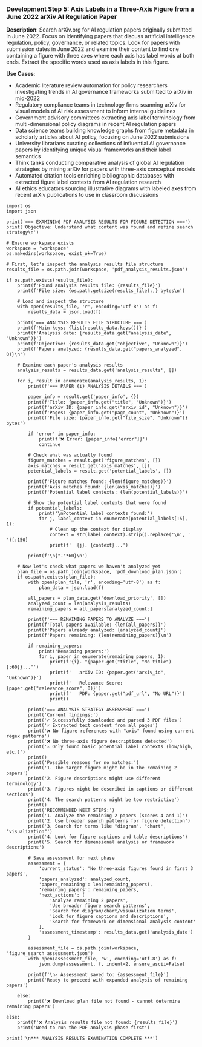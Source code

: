 ### Development Step 5: Axis Labels in a Three-Axis Figure from a June 2022 arXiv AI Regulation Paper

**Description**: Search arXiv.org for AI regulation papers originally submitted in June 2022. Focus on identifying papers that discuss artificial intelligence regulation, policy, governance, or related topics. Look for papers with submission dates in June 2022 and examine their content to find one containing a figure with three axes where each axis has label words at both ends. Extract the specific words used as axis labels in this figure.

**Use Cases**:
- Academic literature review automation for policy researchers investigating trends in AI governance frameworks submitted to arXiv in mid-2022
- Regulatory compliance teams in technology firms scanning arXiv for visual models of AI risk assessment to inform internal guidelines
- Government advisory committees extracting axis label terminology from multi-dimensional policy diagrams in recent AI regulation papers
- Data science teams building knowledge graphs from figure metadata in scholarly articles about AI policy, focusing on June 2022 submissions
- University librarians curating collections of influential AI governance papers by identifying unique visual frameworks and their label semantics
- Think tanks conducting comparative analysis of global AI regulation strategies by mining arXiv for papers with three-axis conceptual models
- Automated citation tools enriching bibliographic databases with extracted figure label contexts from AI regulation research
- AI ethics educators sourcing illustrative diagrams with labeled axes from recent arXiv publications to use in classroom discussions

```
import os
import json

print('=== EXAMINING PDF ANALYSIS RESULTS FOR FIGURE DETECTION ===') 
print('Objective: Understand what content was found and refine search strategy\n')

# Ensure workspace exists
workspace = 'workspace'
os.makedirs(workspace, exist_ok=True)

# First, let's inspect the analysis results file structure
results_file = os.path.join(workspace, 'pdf_analysis_results.json')

if os.path.exists(results_file):
    print(f'Found analysis results file: {results_file}')
    print(f'File size: {os.path.getsize(results_file):,} bytes\n')
    
    # Load and inspect the structure
    with open(results_file, 'r', encoding='utf-8') as f:
        results_data = json.load(f)
    
    print('=== ANALYSIS RESULTS FILE STRUCTURE ===') 
    print(f'Main keys: {list(results_data.keys())}')
    print(f'Analysis date: {results_data.get("analysis_date", "Unknown")}')
    print(f'Objective: {results_data.get("objective", "Unknown")}')
    print(f'Papers analyzed: {results_data.get("papers_analyzed", 0)}\n')
    
    # Examine each paper's analysis results
    analysis_results = results_data.get('analysis_results', [])
    
    for i, result in enumerate(analysis_results, 1):
        print(f'=== PAPER {i} ANALYSIS DETAILS ===')
        
        paper_info = result.get('paper_info', {})
        print(f'Title: {paper_info.get("title", "Unknown")}')
        print(f'arXiv ID: {paper_info.get("arxiv_id", "Unknown")}')
        print(f'Pages: {paper_info.get("page_count", "Unknown")}')
        print(f'File size: {paper_info.get("file_size", "Unknown")} bytes')
        
        if 'error' in paper_info:
            print(f'❌ Error: {paper_info["error"]}')
            continue
        
        # Check what was actually found
        figure_matches = result.get('figure_matches', [])
        axis_matches = result.get('axis_matches', [])
        potential_labels = result.get('potential_labels', [])
        
        print(f'Figure matches found: {len(figure_matches)}')
        print(f'Axis matches found: {len(axis_matches)}')
        print(f'Potential label contexts: {len(potential_labels)}')
        
        # Show the potential label contexts that were found
        if potential_labels:
            print('\nPotential label contexts found:')
            for j, label_context in enumerate(potential_labels[:5], 1):
                # Clean up the context for display
                context = str(label_context).strip().replace('\n', ' ')[:150]
                print(f'  {j}. {context}...')
        
        print(f'\n{"-"*60}\n')
    
    # Now let's check what papers we haven't analyzed yet
    plan_file = os.path.join(workspace, 'pdf_download_plan.json')
    if os.path.exists(plan_file):
        with open(plan_file, 'r', encoding='utf-8') as f:
            plan_data = json.load(f)
        
        all_papers = plan_data.get('download_priority', [])
        analyzed_count = len(analysis_results)
        remaining_papers = all_papers[analyzed_count:]
        
        print(f'=== REMAINING PAPERS TO ANALYZE ===') 
        print(f'Total papers available: {len(all_papers)}')
        print(f'Papers already analyzed: {analyzed_count}')
        print(f'Papers remaining: {len(remaining_papers)}\n')
        
        if remaining_papers:
            print('Remaining papers:')
            for i, paper in enumerate(remaining_papers, 1):
                print(f'{i}. "{paper.get("title", "No title")[:60]}..."')
                print(f'   arXiv ID: {paper.get("arxiv_id", "Unknown")}')
                print(f'   Relevance Score: {paper.get("relevance_score", 0)}')
                print(f'   PDF: {paper.get("pdf_url", "No URL")}')
                print()
        
        print('=== ANALYSIS STRATEGY ASSESSMENT ===')
        print('Current findings:')
        print('✓ Successfully downloaded and parsed 3 PDF files')
        print('✓ Extracted text content from all pages')
        print('❌ No figure references with "axis" found using current regex patterns')
        print('❌ No three-axis figure descriptions detected')
        print('⚠ Only found basic potential label contexts (low/high, etc.)')
        print()
        print('Possible reasons for no matches:')
        print('1. The target figure might be in the remaining 2 papers')
        print('2. Figure descriptions might use different terminology')
        print('3. Figures might be described in captions or different sections')
        print('4. The search patterns might be too restrictive')
        print()
        print('RECOMMENDED NEXT STEPS:')
        print('1. Analyze the remaining 2 papers (scores 4 and 1)')
        print('2. Use broader search patterns for figure detection')
        print('3. Search for terms like "diagram", "chart", "visualization"')
        print('4. Look for figure captions and table descriptions')
        print('5. Search for dimensional analysis or framework descriptions')
        
        # Save assessment for next phase
        assessment = {
            'current_status': 'No three-axis figures found in first 3 papers',
            'papers_analyzed': analyzed_count,
            'papers_remaining': len(remaining_papers),
            'remaining_papers': remaining_papers,
            'next_actions': [
                'Analyze remaining 2 papers',
                'Use broader figure search patterns',
                'Search for diagram/chart/visualization terms',
                'Look for figure captions and descriptions',
                'Search for framework or dimensional analysis content'
            ],
            'assessment_timestamp': results_data.get('analysis_date')
        }
        
        assessment_file = os.path.join(workspace, 'figure_search_assessment.json')
        with open(assessment_file, 'w', encoding='utf-8') as f:
            json.dump(assessment, f, indent=2, ensure_ascii=False)
        
        print(f'\n✓ Assessment saved to: {assessment_file}')
        print('Ready to proceed with expanded analysis of remaining papers')
    
    else:
        print('❌ Download plan file not found - cannot determine remaining papers')

else:
    print(f'❌ Analysis results file not found: {results_file}')
    print('Need to run the PDF analysis phase first')

print('\n*** ANALYSIS RESULTS EXAMINATION COMPLETE ***')
```